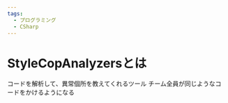 ```yaml
---
tags:
  - プログラミング
  - CSharp
---
```

# StyleCopAnalyzersとは

コードを解析して、異常個所を教えてくれるツール
チーム全員が同じようなコードをかけるようになる

